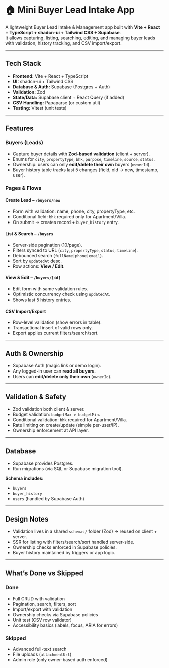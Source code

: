 # 🏠 Mini Buyer Lead Intake App

A lightweight Buyer Lead Intake & Management app built with **Vite + React + TypeScript + shadcn-ui + Tailwind CSS + Supabase**.  
It allows capturing, listing, searching, editing, and managing buyer leads with validation, history tracking, and CSV import/export.

---

## Tech Stack

- **Frontend:** Vite + React + TypeScript  
- **UI:** shadcn-ui + Tailwind CSS  
- **Database & Auth:** Supabase (Postgres + Auth)  
- **Validation:** Zod  
- **State/Data:** Supabase client + React Query (if added)  
- **CSV Handling:** Papaparse (or custom util)  
- **Testing:** Vitest (unit tests)  

---

## Features

### Buyers (Leads)
- Capture buyer details with **Zod-based validation** (client + server).  
- Enums for `city`, `propertyType`, `bhk`, `purpose`, `timeline`, `source`, `status`.  
- Ownership: users can only **edit/delete their own** buyers (`ownerId`).  
- Buyer history table tracks last 5 changes (field, old → new, timestamp, user).  

### Pages & Flows
####  Create Lead – `/buyers/new`
- Form with validation: name, phone, city, propertyType, etc.  
- Conditional field: `bhk` required only for Apartment/Villa.  
- On submit → creates record + `buyer_history` entry.  

####  List & Search – `/buyers`
- Server-side pagination (10/page).  
- Filters synced to URL (`city`, `propertyType`, `status`, `timeline`).  
- Debounced search (`fullName|phone|email`).  
- Sort by `updatedAt` desc.  
- Row actions: **View / Edit**.  

####  View & Edit – `/buyers/[id]`
- Edit form with same validation rules.  
- Optimistic concurrency check using `updatedAt`.  
- Shows last 5 history entries.  

####  CSV Import/Export
- Row-level validation (show errors in table).  
- Transactional insert of valid rows only.  
- Export applies current filters/search/sort.  

---

##  Auth & Ownership
- Supabase Auth (magic link or demo login).  
- Any logged-in user can **read all buyers**.  
- Users can **edit/delete only their own** (`ownerId`).  

---

##  Validation & Safety
- Zod validation both client & server.  
- Budget validation: `budgetMax ≥ budgetMin`.  
- Conditional validation: `bhk` required for Apartment/Villa.  
- Rate limiting on create/update (simple per-user/IP).  
- Ownership enforcement at API layer.  

---

##  Database
- Supabase provides Postgres.  
- Run migrations (via SQL or Supabase migration tool).  

**Schema includes:**  
- `buyers`  
- `buyer_history`  
- `users` (handled by Supabase Auth)  

---

##  Design Notes
- Validation lives in a shared `schemas/` folder (Zod) → reused on client + server.  
- SSR for listing with filters/search/sort handled server-side.  
- Ownership checks enforced in Supabase policies.  
- Buyer history maintained by triggers or app logic.  

---

##  What’s Done vs Skipped

### Done
- Full CRUD with validation  
- Pagination, search, filters, sort  
- Import/export with validation  
- Ownership checks via Supabase policies  
- Unit test (CSV row validator)  
- Accessibility basics (labels, focus, ARIA for errors)  

### Skipped
- Advanced full-text search  
- File uploads (`attachmentUrl`)  
- Admin role (only owner-based auth enforced)  
